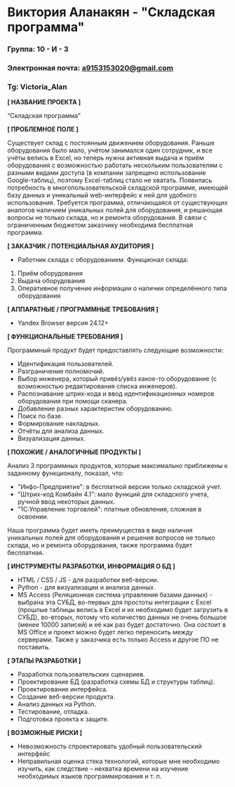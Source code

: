 # Виктория Аланакян - "Складская программа"

### Группа: 10 - И - 3
### Электронная почта: a9153153020@gmail.com
### Tg: Victoria_Alan


**[ НАЗВАНИЕ ПРОЕКТА ]**

“Складская программа”

**[ ПРОБЛЕМНОЕ ПОЛЕ ]**

Существует склад с постоянным движением оборудования. Раньше оборудования было мало, учётом занимался один сотрудник, и все учёты велись в Excel, но теперь нужна активная выдача и приём оборудования с возможностью работать нескольким пользователям с разными видами доступа (в компании запрещено использование Google-таблиц), поэтому Excel-таблиц стало не хватать. Появилась потребность в многопользовательской складской программе, имеющей базу данных и уникальный web-интерфейс к ней для удобного использования. Требуется программа, отличающаяся от существующих аналогов наличием уникальных полей для оборудования, и решающая вопросы не только склада, но и ремонта оборудования. В связи с ограниченным бюджетом заказчику необходима бесплатная программа.

**[ ЗАКАЗЧИК / ПОТЕНЦИАЛЬНАЯ АУДИТОРИЯ ]**

* Работник склада с оборудованием.
Функционал склада:
1. Приём оборудования
2. Выдача оборудования
3. Оперативное получение информации о наличии определённого типа оборудования

**[ АППАРАТНЫЕ / ПРОГРАММНЫЕ ТРЕБОВАНИЯ ]** 

* Yandex Browser версия 24.12+

**[ ФУНКЦИОНАЛЬНЫЕ ТРЕБОВАНИЯ ]**

Программный продукт будет предоставлять следующие возможности:
* Идентификация пользователей.
* Разграничение полномочий.
* Выбор инженера, который привёз/увёз какое-то оборудование (с возможностью редактирования списка инженеров).
* Распознавание штрих-кода и ввод идентификационных номеров оборудования при помощи сканера.
* Добавление разных характеристик оборудованию.
* Поиск по базе.
* Формирование накладных.
* Отчёты для анализа данных.
* Визуализация данных.

**[ ПОХОЖИЕ / АНАЛОГИЧНЫЕ ПРОДУКТЫ ]**

Анализ 3 программных продуктов, которые максимально приближены к заданному функционалу, показал, что:

* "Инфо-Предприятие": в бесплатной версии только складской учет.
* "Штрих-код Комбайн 4.1": мало функций для складского учета, ручной ввод некоторых данных.
* "1С:Управление торговлей": платные обновления, сложная в освоении.

Наша программа будет иметь преимущества в виде наличия уникальных полей для оборудования и решения вопросов не только склада, но и ремонта оборудования, также программа будет бесплатная.

**[ ИНСТРУМЕНТЫ РАЗРАБОТКИ, ИНФОРМАЦИЯ О БД ]**

* HTML / CSS / JS - для разработки веб-версии.
* Python - для визуализации и анализа данных.
* MS Access (Реляционная система управления базами данных) - выбрана эта СУБД, во-первых для простоты интеграции с Excel (прошлые таблицы велись в Excel и их необходимо будет загрузить в СУБД), во-вторых, потому что количество данных не очень большое (менее 10000 записей) и её как раз будет достаточно. Она состоит в MS Office и проект можно будет легко переносить между серверами. Также у заказчика есть только Access и другое ПО не поставить.

**[ ЭТАПЫ РАЗРАБОТКИ ]**

* Разработка пользовательских сценариев.
* Проектирование БД (разработка схемы БД и структуры таблиц).
* Проектирование интерфейса.
* Создание веб-версии продукта.
* Анализ данных на Python.
* Тестирование, отладка.
* Подготовка проекта к защите.

**[ ВОЗМОЖНЫЕ РИСКИ ]**

* Невозможность спроектировать удобный пользовательский интерфейс
* Неправильная оценка стека технологий, которые мне необходимо изучить, как следствие – нехватка времени на изучение необходимых языков программирования и т. п.
